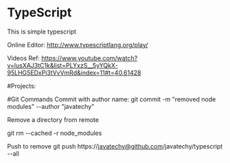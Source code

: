 # TypeScript
This is simple typescript

Online Editor:
http://www.typescriptlang.org/play/

Videos Ref:
https://www.youtube.com/watch?v=lusXAJ3tC1k&list=PLYxzS__5yYQkX-95LHG5EDxPj3tVvVmRd&index=11#t=40.61428

#Projects:


#Git Commands
Commit with author name:
git commit -m  "removed node modules" --author "javatechy"

Remove a directory from remote

git rm --cached -r node_modules

Push to remove
git push https://javatechy@github.com/javatechy/typescript --all